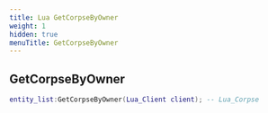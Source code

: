 ```yaml
---
title: Lua GetCorpseByOwner
weight: 1
hidden: true
menuTitle: GetCorpseByOwner
---
```

## GetCorpseByOwner
```lua
entity_list:GetCorpseByOwner(Lua_Client client); -- Lua_Corpse
```